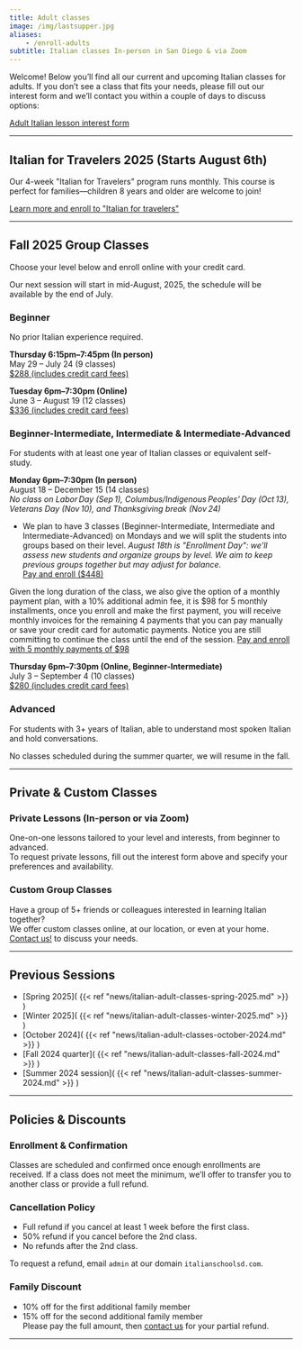 ```yaml
---
title: Adult classes
image: /img/lastsupper.jpg
aliases:
    - /enroll-adults
subtitle: Italian classes In-person in San Diego & via Zoom
---
```


Welcome! Below you’ll find all our current and upcoming Italian classes for adults. If you don’t see a class that fits your needs, please fill out our interest form and we’ll contact you within a couple of days to discuss options:

<div class="tc">
<a href="https://forms.gle/LHR7Htpeb3mQzV838" class="btn raise">Adult Italian lesson interest form</a>
</div>

---

## Italian for Travelers 2025 (Starts August 6th)

Our 4-week "Italian for Travelers" program runs monthly. This course is perfect for families—children 8 years and older are welcome to join!

<div class="tc">
<a href="/travelers" class="btn raise">Learn more and enroll to "Italian for travelers"</a>
</div>

---

## Fall 2025 Group Classes

Choose your level below and enroll online with your credit card.

Our next session will start in mid-August, 2025, the schedule will be available by the end of July.

### Beginner

No prior Italian experience required.

**Thursday 6:15pm–7:45pm (In person)**  
May 29 – July 24 (9 classes)  
[$288 (includes credit card fees)](https://link.waveapps.com/3un73j-6b2the)

**Tuesday 6pm–7:30pm (Online)**  
June 3 – August 19 (12 classes)  
[$336 (includes credit card fees)](https://link.waveapps.com/rejt7q-hshycx)

### Beginner-Intermediate, Intermediate & Intermediate-Advanced

For students with at least one year of Italian classes or equivalent self-study.

**Monday 6pm–7:30pm (In person)**  
August 18 – December 15 (14 classes)  
*No class on Labor Day (Sep 1), Columbus/Indigenous Peoples’ Day (Oct 13), Veterans Day (Nov 10), and Thanksgiving break (Nov 24)*
* We plan to have 3 classes (Beginner-Intermediate, Intermediate and Intermediate-Advanced) on Mondays and we will split the students into groups based on their level.
*August 18th is "Enrollment Day": we’ll assess new students and organize groups by level. We aim to keep previous groups together but may adjust for balance.*  
[Pay and enroll ($448)](https://link.waveapps.com/zacu6p-hj3uak)

Given the long duration of the class, we also give the option of a monthly payment plan, with a 10% additional admin fee, it is $98 for 5 monthly installments, once you enroll and make the first payment, you will receive monthly invoices for the remaining 4 payments that you can pay manually or save your credit card for automatic payments. Notice you are still committing to continue the class until the end of the session.
[Pay and enroll with 5 monthly payments of $98](https://link.waveapps.com/srjtdq-ce9m7x)

**Thursday 6pm–7:30pm (Online, Beginner-Intermediate)**  
July 3 – September 4 (10 classes)  
[$280 (includes credit card fees)](https://link.waveapps.com/w4a98h-enptde)

### Advanced

For students with 3+ years of Italian, able to understand most spoken Italian and hold conversations.

No classes scheduled during the summer quarter, we will resume in the fall.

---

## Private & Custom Classes

### Private Lessons (In-person or via Zoom)

One-on-one lessons tailored to your level and interests, from beginner to advanced.  
To request private lessons, fill out the interest form above and specify your preferences and availability.

### Custom Group Classes

Have a group of 5+ friends or colleagues interested in learning Italian together?  
We offer custom classes online, at our location, or even at your home. [Contact us!](/contact) to discuss your needs.

---

## Previous Sessions

- [Spring 2025]( {{< ref "news/italian-adult-classes-spring-2025.md" >}} )
- [Winter 2025]( {{< ref "news/italian-adult-classes-winter-2025.md" >}} )
- [October 2024]( {{< ref "news/italian-adult-classes-october-2024.md" >}} )
- [Fall 2024 quarter]( {{< ref "news/italian-adult-classes-fall-2024.md" >}} )
- [Summer 2024 session]( {{< ref "news/italian-adult-classes-summer-2024.md" >}} )

---

## Policies & Discounts

### Enrollment & Confirmation

Classes are scheduled and confirmed once enough enrollments are received. If a class does not meet the minimum, we’ll offer to transfer you to another class or provide a full refund.

### Cancellation Policy

- Full refund if you cancel at least 1 week before the first class.
- 50% refund if you cancel before the 2nd class.
- No refunds after the 2nd class.

To request a refund, email `admin` at our domain `italianschoolsd.com`.

### Family Discount

- 10% off for the first additional family member
- 15% off for the second additional family member  
Please pay the full amount, then [contact us](https://www.italianschoolsd.com/contact/) for your partial refund.

---
